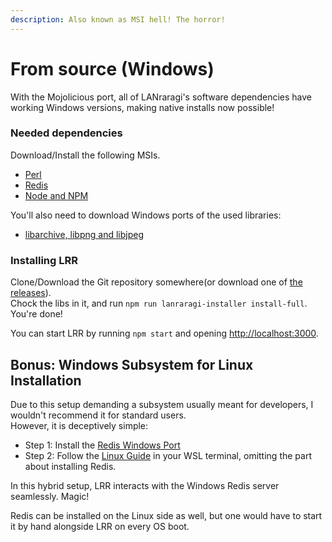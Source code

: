 ```yaml
---
description: Also known as MSI hell! The horror!
---
```


# From source \(Windows\)

With the Mojolicious port, all of LANraragi's software dependencies have working Windows versions, making native installs now possible!

### Needed dependencies

Download/Install the following MSIs.

* [Perl](https://strawberryperl.com/download/5.26.1.1/strawberry-perl-5.26.1.1-64bit.msi)
* [Redis](https://github.com/MicrosoftArchive/redis/releases/download/win-3.2.100/Redis-x64-3.2.100.msi)
* [Node and NPM](https://nodejs.org/dist/v9.4.0/node-v9.4.0-x64.msi)

You'll also need to download Windows ports of the used libraries:

* [libarchive, libpng and libjpeg](https://github.com/Difegue/LANraragi/tree/4cc6c123676514a3a9a49d5da21f89fc1608f154/tools/Documentation/for-regular-users/index/todo%20yooo/README.md)

### Installing LRR

Clone/Download the Git repository somewhere\(or download one of [the releases](https://github.com/Difegue/LANraragi/releases)\).  
Chock the libs in it, and run `npm run lanraragi-installer install-full`. You're done!

You can start LRR by running `npm start` and opening [http://localhost:3000](http://localhost:3000).

## Bonus: Windows Subsystem for Linux Installation

Due to this setup demanding a subsystem usually meant for developers, I wouldn't recommend it for standard users.  
However, it is deceptively simple:

* Step 1: Install the [Redis Windows Port](https://github.com/MicrosoftArchive/redis/releases/download/win-3.2.100/Redis-x64-3.2.100.msi)
* Step 2: Follow the [Linux Guide](source-windows.md#native-linux-installation) in your WSL terminal, omitting the part about installing Redis.

In this hybrid setup, LRR interacts with the Windows Redis server seamlessly. Magic!

Redis can be installed on the Linux side as well, but one would have to start it by hand alongside LRR on every OS boot.

